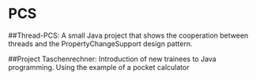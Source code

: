 # PCS
##Thread-PCS:
A small Java project that shows the cooperation between threads and the PropertyChangeSupport design pattern.


##Project Taschenrechner:
Introduction of new trainees to Java programming. Using the example of a pocket calculator
